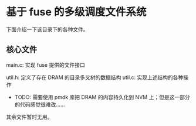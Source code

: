 # 基于 fuse 的多级调度文件系统

下面介绍一下该目录下的各种文件。

## 核心文件

main.c: 实现 fuse 提供的文件接口

util.h: 定义了存在 DRAM 的目录多叉树的数据结构
util.c: 实现上述结构的各种操作 
- TODO: 需要使用 pmdk 库把 DRAM 的内容持久化到 NVM 上；但是这一部分的代码感觉很难改……

其余文件暂时无用。
